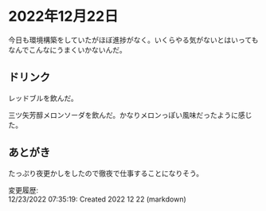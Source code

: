 # 2022年12月22日

今日も環境構築をしていたがほぼ進捗がなく。いくらやる気がないとはいってもなんでこんなにうまくいかないんだ。

## ドリンク

レッドブルを飲んだ。

三ツ矢芳醇メロンソーダを飲んだ。かなりメロンっぽい風味だったように感じた。

## あとがき

たっぷり夜更かしをしたので徹夜で仕事することになりそう。

変更履歴:  
12/23/2022 07:35:19: Created 2022 12 22 (markdown)  
